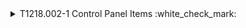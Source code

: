 <details>
<summary>T1218.002-1 Control Panel Items :white_check_mark:
</summary>
  <b>Splunk</b>
<pre>$ index=win_* sourcetype="XmlWinEventLog:microsoft-windows-sysmon/Operational" EventCode=1 AND (((CommandLine="*.cpl" AND  NOT ((CommandLine="*\\System32\\*" OR CommandLine="*%System%*"))) AND  NOT (CommandLine="*regsvr32 *" AND CommandLine="* /s *" AND CommandLine="*igfxCPL.cpl*")) OR (Image="*\\reg.exe" AND CommandLine="*add*" AND (CommandLine="*CurrentVersion\\Control Panel\\CPLs*"))) </pre>
</details>
